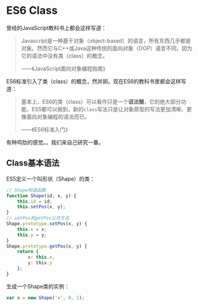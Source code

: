 # ES6 Class

曾经的JavaScript教科书上都会这样写道：

> Javascript是一种基于对象（object-based）的语言，所有东西几乎都是对象。然而它与C++或Java这种传统的面向对象（OOP）语言不同，因为它的语法中没有类（class）的概念。
> 
> ——《JavaScript面向对象编程指南》

ES6标准引入了类（class）的概念，然并卵。现在ES6的教科书里都会这样写道：

> 基本上，ES6的类（class）可以看作只是一个**语法糖**，它的绝大部分功能，ES5都可以做到，新的`class`写法只是让对象原型的写法更加清晰、更像面向对象编程的语法而已。
>
> ——《ES6标准入门》

有种鸡肋的感觉。。我们来自己研究一番。

## Class基本语法

ES5定义一个叫形状（Shape）的类：

```js
// Shape构造函数
function Shape(id, x, y) {
    this.id = id;
    this.setPos(x, y);
}
// setPos和getPos公共方法
Shape.prototype.setPos(x, y) {
    this.x = x;
    this.y = y;
}
Shape.prototype.getPos(x, y) {
    return {
        x: this.x,
        y: thix.y
    };
}
```

生成一个Shape类的实例：

```js
var x = new Shape('x', 0, 1);
```